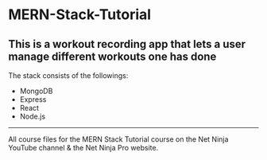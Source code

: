 # MERN-Stack-Tutorial
This is a workout recording app that lets a user manage different workouts one has done
--- 
The stack consists of the followings:
- MongoDB
- Express
- React
- Node.js
---
All course files for the MERN Stack Tutorial course on the Net Ninja YouTube channel &amp; the Net Ninja Pro website.
